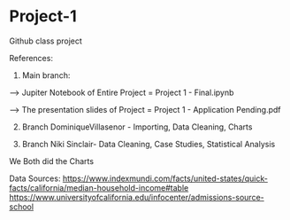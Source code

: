 # Project-1
Github class project

References: 

1. Main branch:

--> Jupiter Notebook of Entire Project = Project 1 - Final.ipynb

--> The presentation slides of Project = Project 1 - Application Pending.pdf

2. Branch DominiqueVillasenor - Importing, Data Cleaning, Charts


3. Branch Niki Sinclair- Data Cleaning, Case Studies, Statistical Analysis

We Both did the Charts




Data Sources: https://www.indexmundi.com/facts/united-states/quick-facts/california/median-household-income#table
https://www.universityofcalifornia.edu/infocenter/admissions-source-school

